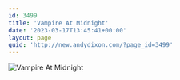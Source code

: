 ```yaml
---
id: 3499
title: 'Vampire At Midnight'
date: '2023-03-17T13:45:41+00:00'
layout: page
guid: 'http://new.andydixon.com/?page_id=3499'
---
```


![Vampire At Midnight](https://i0.wp.com/assets.g8x2.ldn.idrivee2-23.com/posters/Vampire%20At%20Midnight%2001.jpg?w=1200&ssl=1 "Vampire At Midnight")